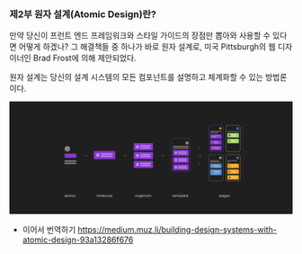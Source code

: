 ### 제2부 원자 설계(Atomic Design)란?
만약 당신이 프런트 엔드 프레임워크와 스타일 가이드의 장점만 뽑아와 사용할 수 있다면 어떻게 하겠나? 그 해결책들 중 하나가 바로 원자 설계로, 미국 Pittsburgh의 웹 디자이너인 Brad Frost에 의해 제안되었다.

원자 설계는 당신의 설계 시스템의 모든 컴포넌트를 설명하고 체계화할 수 있는 방법론이다.

![](./img/0_sM8M-3ib-vOv2xbb.png)

- 이어서 번역하기
https://medium.muz.li/building-design-systems-with-atomic-design-93a13286f676